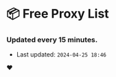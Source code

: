 # :package: Free Proxy List
### Updated every 15 minutes.

- Last updated: `2024-04-25 18:46`

:heart:
